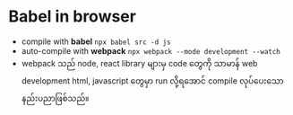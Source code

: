 # Babel in browser

- compile with **babel** `npx babel src -d js`
- auto-compile with **webpack** `npx webpack --mode development --watch`
- webpack သည် node, react library များမှ code တွေကို သာမာန် web development html, javascript တွေမှာ run လို့ရအောင် compile လုပ်ပေးသော နည်းပညာဖြစ်သည်။